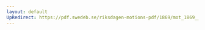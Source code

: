 ```yaml
---
layout: default
UpRedirect: https://pdf.swedeb.se/riksdagen-motions-pdf/1869/mot_1869__ak__00116/mot_1869__ak__00116_001.pdf
---
```

